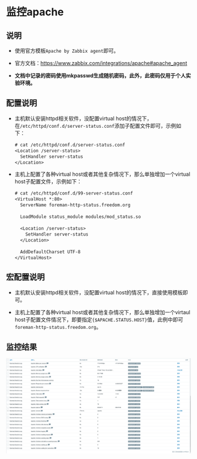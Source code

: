 # 监控apache


## 说明
- 使用官方模板`Apache by Zabbix agent`即可。

- 官方文档：https://www.zabbix.com/integrations/apache#apache_agent

- **文档中记录的密码使用mkpasswd生成随机密码，此外，此密码仅用于个人实验环境。**


## 配置说明
- 主机默认安装httpd相关软件，没配置virtual host的情况下，在`/etc/httpd/conf.d/server-status.conf`添加子配置文件即可，示例如下：
  ```shell
  # cat /etc/httpd/conf.d/server-status.conf
  <Location /server-status>
    SetHandler server-status
  </Location>
  ```

- 主机上配置了各种virtual host或者其他复杂情况下，那么单独增加一个virtual host子配置文件，示例如下：
  ```shell
  # cat /etc/httpd/conf.d/99-server-status.conf 
  <VirtualHost *:80>
    ServerName foreman-http-status.freedom.org
  
    LoadModule status_module modules/mod_status.so
  
    <Location /server-status>
      SetHandler server-status
    </Location>
  
    AddDefaultCharset UTF-8
  </VirtualHost>
  ```


## 宏配置说明
- 主机默认安装httpd相关软件，没配置virtual host的情况下，直接使用模板即可。

- 主机上配置了各种virtual host或者其他复杂情况下，那么单独增加一个virtaul host子配置文件情况下，即要指定`{$APACHE.STATUS.HOST}`值，此例中即可`foreman-http-status.freedom.org`。


## 监控结果
![zabbix-6.0-lts--apache监控数据.png](images/zabbix/zabbix-6.0-lts--apache监控数据.png)